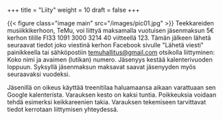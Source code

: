+++
title = "Liity"
weight = 10
draft = false
+++

{{< figure class="image main" src="/images/pic01.jpg" >}}
Teekkareiden musiikkikerhoon, TeMu, voi liittyä maksamalla vuotuisen jäsenmaksun 5€ kerhon tilille FI33 1091 3000 3214 40 viitteellä 123. Tämän jälkeen lähetä seuraavat tiedot joko viestinä kerhon Facebook sivulle "Lähetä viesti" painikkeella tai sähköpostiin temuhallitus@gmail.com otsikolla liittyminen: Koko nimi ja avaimen (lutikan) numero. Jäsenyys kestää kalenterivuoden loppuun. Syksyllä jäsenmaksun maksavat saavat jäsenyyden myös seuraavaksi vuodeksi.

Jäsenillä on oikeus käyttää treenitilaa haluamaansa aikaan varattuaan sen Google kalenterista. Varauksen kesto on kaksi tuntia. Poikkeuksia voidaan tehdä esimerksi keikkareenien takia. Varauksen tekemiseen tarvittavat tiedot kerrotaan liittymisen yhteydessä.
